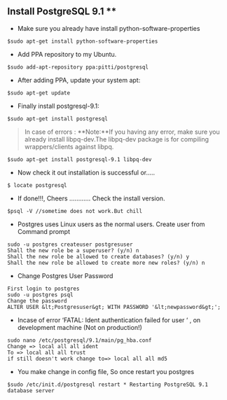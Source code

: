 ## Install PostgreSQL 9.1 **
* Make sure you already have install python-software-properties
```
$sudo apt-get install python-software-properties
```

* Add PPA repository to my Ubuntu.
```
$sudo add-apt-repository ppa:pitti/postgresql
```

* After adding PPA, update your system apt:
```
$sudo apt-get update
```

* Finally install postgresql-9.1:
```
$sudo apt-get install postgresql
```
> In case of errors :
**Note:**If you having any error, make sure you already install libpq-dev.The libpq-dev package is for compiling wrappers/clients against libpq.
```
$sudo apt-get install postgresql-9.1 libpq-dev
```

* Now check it out installation is successful or…..
```
$ locate postgresql
```

* If done!!!, Cheers ………… Check the install version.
```
$psql -V //sometime does not work.But chill
```

* Postgres uses Linux users as the normal users. Create user from Command prompt
```
sudo -u postgres createuser postgresuser
Shall the new role be a superuser? (y/n) n
Shall the new role be allowed to create databases? (y/n) y
Shall the new role be allowed to create more new roles? (y/n) n
```

* Change Postgres User Password
```
First login to postgres
sudo -u postgres psql
Change the password
ALTER USER &lt;Postgresuser&gt; WITH PASSWORD '&lt;newpassword&gt;';
```

* Incase of error ‘FATAL: Ident authentication failed for user ‘ , on development 
machine (Not on production!)
```
sudo nano /etc/postgresql/9.1/main/pg_hba.conf
Change => local all all ident
To => local all all trust
if still doesn't work change to=> local all all md5
```

* You make change in config file, So once restart you postgres
```
$sudo /etc/init.d/postgresql restart * Restarting PostgreSQL 9.1 database server
```